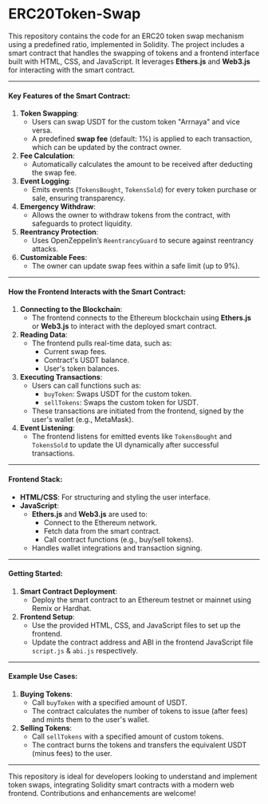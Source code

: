 # ERC20Token-Swap

This repository contains the code for an ERC20 token swap mechanism using a predefined ratio, implemented in Solidity. The project includes a smart contract that handles the swapping of tokens and a frontend interface built with HTML, CSS, and JavaScript. It leverages **Ethers.js** and **Web3.js** for interacting with the smart contract.

---

#### Key Features of the Smart Contract:
1. **Token Swapping**: 
   - Users can swap USDT for the custom token "Arrnaya" and vice versa.
   - A predefined **swap fee** (default: 1%) is applied to each transaction, which can be updated by the contract owner.
2. **Fee Calculation**:
   - Automatically calculates the amount to be received after deducting the swap fee.
3. **Event Logging**:
   - Emits events (`TokensBought`, `TokensSold`) for every token purchase or sale, ensuring transparency.
4. **Emergency Withdraw**:
   - Allows the owner to withdraw tokens from the contract, with safeguards to protect liquidity.
5. **Reentrancy Protection**:
   - Uses OpenZeppelin’s `ReentrancyGuard` to secure against reentrancy attacks.
6. **Customizable Fees**:
   - The owner can update swap fees within a safe limit (up to 9%).

---

#### How the Frontend Interacts with the Smart Contract:
1. **Connecting to the Blockchain**:
   - The frontend connects to the Ethereum blockchain using **Ethers.js** or **Web3.js** to interact with the deployed smart contract.
2. **Reading Data**:
   - The frontend pulls real-time data, such as:
     - Current swap fees.
     - Contract's USDT balance.
     - User's token balances.
3. **Executing Transactions**:
   - Users can call functions such as:
     - `buyToken`: Swaps USDT for the custom token.
     - `sellTokens`: Swaps the custom token for USDT.
   - These transactions are initiated from the frontend, signed by the user's wallet (e.g., MetaMask).
4. **Event Listening**:
   - The frontend listens for emitted events like `TokensBought` and `TokensSold` to update the UI dynamically after successful transactions.

---

#### Frontend Stack:
- **HTML/CSS**: For structuring and styling the user interface.
- **JavaScript**:
   - **Ethers.js** and **Web3.js** are used to:
     - Connect to the Ethereum network.
     - Fetch data from the smart contract.
     - Call contract functions (e.g., buy/sell tokens).
   - Handles wallet integrations and transaction signing.
   
---

#### Getting Started:
1. **Smart Contract Deployment**:
   - Deploy the smart contract to an Ethereum testnet or mainnet using Remix or Hardhat.
2. **Frontend Setup**:
   - Use the provided HTML, CSS, and JavaScript files to set up the frontend.
   - Update the contract address and ABI in the frontend JavaScript file `script.js` & `abi.js` respectively.
---

#### Example Use Cases:
1. **Buying Tokens**:
   - Call `buyToken` with a specified amount of USDT.
   - The contract calculates the number of tokens to issue (after fees) and mints them to the user's wallet.
2. **Selling Tokens**:
   - Call `sellTokens` with a specified amount of custom tokens.
   - The contract burns the tokens and transfers the equivalent USDT (minus fees) to the user.

---

This repository is ideal for developers looking to understand and implement token swaps, integrating Solidity smart contracts with a modern web frontend. Contributions and enhancements are welcome!
